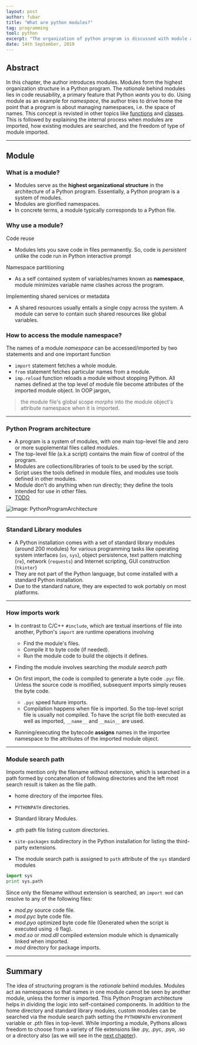 ```yaml
---
layout: post
author: fubar
title: "What are python modules?"
tag: programming
tool: python
excerpt: "The organization of python program is discussed with module as an entity."
date: 14th September, 2019
---
```


## Abstract

In this chapter, the author introduces modules. Modules form the highest organization structure in a Python program. The *rationale* behind modules lies in code reusability, a primary feature that Python *wants* you to do. Using module as an example for *namespace*, the author tries to drive home the point that a program is about managing namespaces, i.e. the space of names. This concept is revisted in other topics like [functions](chapter-on-functions) and [classes](chapter-on-classes). This is followed by explaining the internal process when modules are imported, how existing modules are searched, and the freedom of type of module imported.

---

## Module

### What is a module?

- Modules serve as the **highest organizational structure** in the architecture of a Python program. Essentially, a Python program is a system of modules.
- Modules are glorified namespaces.
- In concrete terms, a module typically corresponds to a Python file.

### Why use a module?

Code reuse
- Modules lets you save code in files permanently. So, code is *persistent* unlike the code run in Python interactive prompt

Namespace partitioning
- As a self contained system of variables/names known as **namespace**, module minimizes variable name clashes across the program.

Implementing shared services or metadata
- A shared resources usually entails a single copy across the system. A module can serve to contain such shared resources like global variables.

### How to access the module namespace?

The names of a module *namespace* can be accessed/imported by two statements and and one important function
- `import` statement fetches a whole module.
- `from` statement fetches particular names from a module.
- `imp.reload` function reloads a module without stopping Python.
All names defined at the top level of module file become attributes of the imported module object. In OOP jargon,

> the module file's global scope *morphs* into the module object's attribute namespace when it is imported.

---

### Python Program architecture

- A program is a system of modules, with one main top-level file and zero or more supplemental files called *modules*.
- The top-level file (a.k.a script) contains the main flow of control of the program.
- Modules are collections/libraries of tools to be used by the script.
- Script uses the tools defined in module files, and modules use tools defined in other modules.
- Module don't do anything when run directly; they define the tools intended for use in other files.
- [TODO](#TODO)

![Image: PythonProgramArchitecture](/path/to/architecture-image.png)

<script>
//Run script right away
  window.onload = function () {
//We'll be appending the icon to this DIV later
          var s = Snap("#iconDiv");
//Have Snap load the SVG file
    Snap.load("/assets/images/icon.svg", function(f) {
//Assign the white rectangle
                whiteRect = f.select("#whiteRect");
//Assign the whole icon group
                icon = f.select("#icon");
//When the icon is hovered over, have the white rectangle move up slightly with elastic properties
                icon.hover(function() {
        whiteRect.animate({y:270.0}, 500, mina.elastic);
                },
//And return to original position when not hovered over
                           function() {
        whiteRect.animate({y:276.82181}, 500, mina.elastic);
      }
                );
//Finally append the icon to iconDiv in the body
    s.append(f);
    });
  };
</script>

<!--Here's the DIV that will hold the animated SVG icon-->
<div id="iconDiv"></div>

---

### Standard Library modules

- A Python installation comes with a set of standard library modules (around 200 modules) for various programming tasks like operating system interfaces (`os`, `sys`), object persistence, text pattern matching (`re`), network (`requests`) and Internet scripting, GUI construction (`tkinter`)
- They are not part of the Python language, but come installed with a standard Python installation.
- Due to the standard nature, they are expected to wok portably on most platforms.

---

### How imports work

- In contrast to C/C++ `#include`, which are textual insertions of file into another, Python's `import` are runtime operations involving
  - Find the module's files.
  - Compile it to byte code (if needed).
  - Run the module code to build the objects it defines.

- Finding the module involves searching the *module search path*
- On first import, the code is compiled to generate a byte code `.pyc` file. Unless the source code is modified, subsequent imports simply reuses the byte code.
  - `.pyc` speed future imports.
  - Compilation happens when file is imported. So the top-level script file is usually not compiled. To have the script file both executed as well as imported, `__name__` and `__main__` are used.
- Running/executing the bytecode **assigns** names in the importee namespace to the attributes of the imported module object.

---

### Module search path

Imports mention only the filename without extension, which is searched in a path formed by concatenation of following directories and the left most search result is taken as the file path.

- home directory of the importee files.
- `PYTHONPATH` directories.
- Standard library Modules.
- .pth path file listing custom directories.
- `site-packages` subdirectory in the Python installation for listing the third-party extensions.

- The module search path is assigned to `path` attribute of the `sys` standard modules

```python
import sys
print sys.path
```

Since only the filename without extension is searched, an `import mod` can resolve to any of the following files:
- *mod.py* source code file.
- *mod.pyc* byte code file.
- *mod.pyo* optimized byte code file (Generated when the script is executed using `-O` flag).
- *mod.so* or *mod.dll* compiled extension module which is dynamically linked when imported.
- *mod* directory for package imports.

---

## Summary

The idea of structuring program is the *rationale* behind modules. Modules act as namespaces so that names in one module cannot be seen by another module, unless the former is imported. This Python Program architecture helps in dividing the logic into self-contained components. In addition to the home directory and standard library modules, custom modules can be searched via the module search path setting the `PYTHONPATH` environment variable or .pth files in top-level. While importing a module, Pythons allows freedom to choose from a variety of file extensions like .py, .pyc, .pyo, .so or a directory also (as we will see in the [next chapter](chapter-on-packages)).
